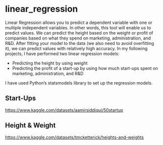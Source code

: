 # linear_regression

Linear Regression allows you to predict a dependent variable with one or multiple independent variables. In other words, this tool will enable us to predict values. We can predict the height based on the weight or profit of companies based on what they spend on marketing, administration, and R&D. After fitting your model to the data (we also need to avoid overfitting it), we can predict values with relatively high accuracy.
In my following projects, I have performed two linear regression models:

- Predicting the height by using weight
- Predicting the profit of a start-up by using how much start-ups spent on marketing, administration, and R&D

I have used Python’s statsmodels library to set up the regression models.

## Start-Ups
https://www.kaggle.com/datasets/aamirsiddiqui/50startup

## Height & Weight
https://www.kaggle.com/datasets/tmcketterick/heights-and-weights
